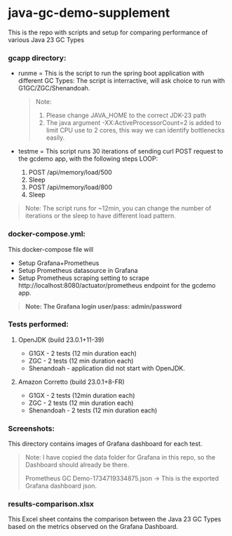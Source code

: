 # java-gc-demo-supplement
This is the repo with scripts and setup for comparing performance of various Java 23 GC Types 

### gcapp directory:
- runme = This is the script to run the spring boot application with different GC Types:
  The script is interractive, will ask choice to run with G1GC/ZGC/Shenandoah.
  > Note:
  > 1) Please change JAVA_HOME to the correct JDK-23 path
  > 2) The java argument -XX:ActiveProcessorCount=2 is added to limit CPU use to 2 cores, this way we can identify bottlenecks easily.
    
  

- testme = This script runs 30 iterations of sending curl POST request to the gcdemo app, with the following steps
LOOP:
  1) POST /api/memory/load/500
  2) Sleep
  3) POST /api/memory/load/800
  4) Sleep
     
> Note: The script runs for ~12min, you can change the number of iterations or the sleep to have different load pattern.

### docker-compose.yml:
This docker-compose file will 
- Setup Grafana+Prometheus
- Setup Prometheus datasource in Grafana
- Setup Prometheus scraping setting to scrape http://localhost:8080/actuator/prometheus endpoint for the gcdemo app.
> **Note: The Grafana login user/pass: admin/password**

### Tests performed:
1) OpenJDK (build 23.0.1+11-39)
   - G1GX - 2 tests (12 min duration each)
   - ZGC - 2 tests (12 min duration each)
   - Shenandoah - application did not start with OpenJDK.

2) Amazon Corretto (build 23.0.1+8-FR)
   - G1GX - 2 tests (12min duration each)
   - ZGC - 2 tests (12 min duration each)
   - Shenandoah - 2 tests (12 min duration each)


### Screenshots:
This directory contains images of Grafana dashboard for each test. 

> Note: I have copied the data folder for Grafana in this repo, so the Dashboard should already be there.
> 
> Prometheus GC Demo-1734719334875.json -> This is the exported Grafana dashboard json.

### results-comparison.xlsx
This Excel sheet contains the comparison between the Java 23 GC Types based on the metrics observed on the Grafana Dashboard.
